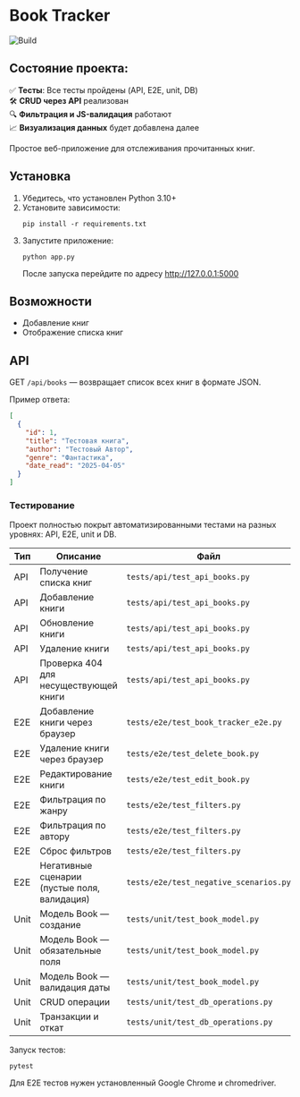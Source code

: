 # Book Tracker

![Build](https://github.com/DreamCodeCoder/book-tracker/actions/workflows/ci.yml/badge.svg )

## Состояние проекта:

✅ **Тесты**: Все тесты пройдены (API, E2E, unit, DB)  
🛠 **CRUD через API** реализован  
🔍 **Фильтрация и JS-валидация** работают  
📈 **Визуализация данных** будет добавлена далее

Простое веб-приложение для отслеживания прочитанных книг.

## Установка

1. Убедитесь, что установлен Python 3.10+
2. Установите зависимости:  
   ```
   pip install -r requirements.txt
   ```
3. Запустите приложение:
    ```
    python app.py
    ```
    После запуска перейдите по адресу http://127.0.0.1:5000
## Возможности

  -  Добавление книг
  -  Отображение списка книг

## API

GET `/api/books` — возвращает список всех книг в формате JSON.

Пример ответа:
```json
[
  {
    "id": 1,
    "title": "Тестовая книга",
    "author": "Тестовый Автор",
    "genre": "Фантастика",
    "date_read": "2025-04-05"
  }
]
```
### Тестирование

Проект полностью покрыт автоматизированными тестами на разных уровнях: API, E2E, unit и DB.

| Тип             | Описание                                   | Файл                                       |
|------------------|--------------------------------------------|---------------------------------------------|
| API              | Получение списка книг                       | `tests/api/test_api_books.py`               |
| API              | Добавление книги                           | `tests/api/test_api_books.py`               |
| API              | Обновление книги                           | `tests/api/test_api_books.py`               |
| API              | Удаление книги                             | `tests/api/test_api_books.py`               |
| API              | Проверка 404 для несуществующей книги       | `tests/api/test_api_books.py`               |
| E2E              | Добавление книги через браузер              | `tests/e2e/test_book_tracker_e2e.py`        |
| E2E              | Удаление книги через браузер                | `tests/e2e/test_delete_book.py`             |
| E2E              | Редактирование книги                        | `tests/e2e/test_edit_book.py`               |
| E2E              | Фильтрация по жанру                         | `tests/e2e/test_filters.py`                 |
| E2E              | Фильтрация по автору                        | `tests/e2e/test_filters.py`                 |
| E2E              | Сброс фильтров                              | `tests/e2e/test_filters.py`                 |
| E2E              | Негативные сценарии (пустые поля, валидация)| `tests/e2e/test_negative_scenarios.py`      |
| Unit             | Модель Book — создание                      | `tests/unit/test_book_model.py`              |
| Unit             | Модель Book — обязательные поля              | `tests/unit/test_book_model.py`              |
| Unit             | Модель Book — валидация даты                | `tests/unit/test_book_model.py`              |
| Unit             | CRUD операции                               | `tests/unit/test_db_operations.py`           |
| Unit             | Транзакции и откат                         | `tests/unit/test_db_operations.py`           |
Запуск тестов:   
 ```
pytest
```
Для E2E тестов нужен установленный Google Chrome и chromedriver.